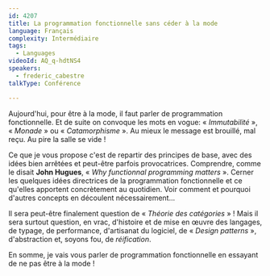 ```yaml
---
id: 4207
title: La programmation fonctionnelle sans céder à la mode
language: Français
complexity: Intermédiaire
tags:
  - Languages
videoId: AQ_q-hdtNS4
speakers:
  - frederic_cabestre
talkType: Conférence

---
```


Aujourd'hui, pour être à la mode, il faut parler de programmation fonctionnelle. Et de suite on convoque les mots en vogue: « *Immutabilité* », « *Monade* » ou « *Catamorphisme* ». Au mieux le message est brouillé, mal reçu. Au pire la salle se vide ! 

Ce que je vous propose c'est de repartir des principes de base, avec des idées bien arrêtées et peut-être parfois provocatrices. Comprendre, comme le disait **John Hugues**, « *Why functionnal programming matters* ». Cerner les quelques idées directrices de la programmation fonctionnelle et ce qu'elles apportent concrètement au quotidien. Voir comment et pourquoi d'autres concepts en découlent nécessairement...

Il sera peut-être finalement question de « *Théorie des catégories* » ! Mais il sera surtout question, en vrac, d'histoire et de mise en œuvre des langages, de typage, de performance, d'artisanat du logiciel, de « *Design patterns* », d'abstraction et, soyons fou, de *réification*. 

En somme, je vais vous parler de programmation fonctionnelle en essayant de ne pas être à la mode !
